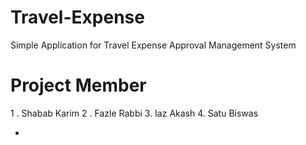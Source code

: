 # Travel-Expense
Simple Application for Travel Expense Approval Management System
# Project Member
  1 . Shabab Karim
  2 . Fazle Rabbi
  3.  Iaz Akash
  4.  Satu Biswas
  
+

#
